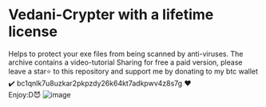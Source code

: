 # Vedani-Crypter with a lifetime license
Helps to protect your exe files from being scanned by anti-viruses. The archive contains a video-tutorial
Sharing for free a paid version, please leave a star⭐ to this repository and support me by donating to my btc wallet ✔️ bc1qnlk7u8uzkar2pkpzdy26k64kt7adkpwv4z8s7g ❤️
<br /> Enjoy:D😈
![image](https://github.com/aslostar9/Vedani-Crypter/assets/113328311/6e9afcb3-b1df-4853-9558-c7308b13923a)
